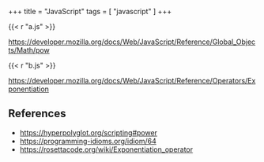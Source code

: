 +++
title = "JavaScript"
tags = [ "javascript" ]
+++

{{< r "a.js" >}}

<https://developer.mozilla.org/docs/Web/JavaScript/Reference/Global_Objects/Math/pow>

{{< r "b.js" >}}

<https://developer.mozilla.org/docs/Web/JavaScript/Reference/Operators/Exponentiation>

## References

- <https://hyperpolyglot.org/scripting#power>
- <https://programming-idioms.org/idiom/64>
- <https://rosettacode.org/wiki/Exponentiation_operator>
